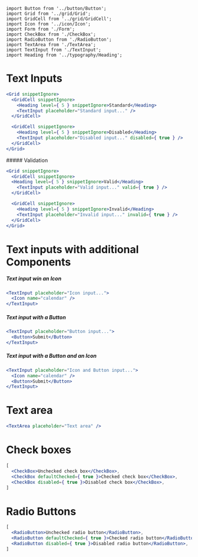 ```imports
import Button from '../button/Button';
import Grid from '../grid/Grid';
import GridCell from '../grid/GridCell';
import Icon from '../icon/Icon';
import Form from './Form';
import CheckBox from './CheckBox';
import RadioButton from './RadioButton';
import TextArea from './TextArea';
import TextInput from './TextInput';
import Heading from '../typography/Heading';
```


# Text Inputs

```jsx
<Grid snippetIgnore>
  <GridCell snippetIgnore>
    <Heading level={ 5 } snippetIgnore>Standard</Heading>
    <TextInput placeholder="Standard input..." />
  </GridCell>

  <GridCell snippetIgnore>
    <Heading level={ 5 } snippetIgnore>Disabled</Heading>
    <TextInput placeholder="Disabled input..." disabled={ true } />
  </GridCell>
</Grid>
```

##### Validation
```jsx
<Grid snippetIgnore>
  <GridCell snippetIgnore>
  <Heading level={ 5 } snippetIgnore>Valid</Heading>
    <TextInput placeholder="Valid input..." valid={ true } />
  </GridCell>

  <GridCell snippetIgnore>
    <Heading level={ 5 } snippetIgnore>Invalid</Heading>
    <TextInput placeholder="Invalid input..." invalid={ true } />
  </GridCell>
</Grid>
```


# Text inputs with additional Components

##### Text input win an Icon
```jsx
<TextInput placeholder="Icon input...">
  <Icon name="calendar" />
</TextInput>
```

##### Text input with a Button
```jsx
<TextInput placeholder="Button input...">
  <Button>Submit</Button>
</TextInput>
```

##### Text input with a Button and an Icon
```jsx
<TextInput placeholder="Icon and Button input...">
  <Icon name="calendar" />
  <Button>Submit</Button>
</TextInput>
```


# Text area
```jsx
<TextArea placeholder="Text area" />
```


# Check boxes
```jsx
[
  <CheckBox>Unchecked check box</CheckBox>,
  <CheckBox defaultChecked={ true }>Checked check box</CheckBox>,
  <CheckBox disabled={ true }>Disabled check box</CheckBox>,
]
```


# Radio Buttons
```jsx
[
  <RadioButton>Unchecked radio button</RadioButton>,
  <RadioButton defaultChecked={ true }>Checked radio button</RadioButton>,
  <RadioButton disabled={ true }>Disabled radio button</RadioButton>,
]
```
